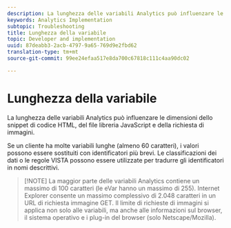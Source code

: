 ```yaml
---
description: La lunghezza delle variabili Analytics può influenzare le dimensioni dello snippet di codice HTML, del file libreria JavaScript e della richiesta di immagini.
keywords: Analytics Implementation
subtopic: Troubleshooting
title: Lunghezza della variabile
topic: Developer and implementation
uuid: 87deabb3-2acb-4797-9a65-769d9e2fbd62
translation-type: tm+mt
source-git-commit: 99ee24efaa517e8da700c67818c111c4aa90dc02

---
```



# Lunghezza della variabile

La lunghezza delle variabili Analytics può influenzare le dimensioni dello snippet di codice HTML, del file libreria JavaScript e della richiesta di immagini.

Se un cliente ha molte variabili lunghe (almeno 60 caratteri), i valori possono essere sostituiti con identificatori più brevi. Le classificazioni dei dati o le regole VISTA possono essere utilizzate per tradurre gli identificatori in nomi descrittivi.

> [!NOTE] La maggior parte delle variabili Analytics contiene un massimo di 100 caratteri (le eVar hanno un massimo di 255). Internet Explorer consente un massimo complessivo di 2.048 caratteri in un URL di richiesta immagine GET. Il limite di richieste di immagini si applica non solo alle variabili, ma anche alle informazioni sul browser, il sistema operativo e i plug-in del browser (solo Netscape/Mozilla).

